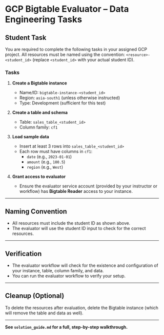 

# GCP Bigtable Evaluator – Data Engineering Tasks

## Student Task
You are required to complete the following tasks in your assigned GCP project. All resources must be named using the convention: `<resource>-<student_id>` (replace `<student_id>` with your actual student ID).

### Tasks
1. **Create a Bigtable instance**
	- Name/ID: `bigtable-instance-<student_id>`
	- Region: `asia-south1` (unless otherwise instructed)
	- Type: Development (sufficient for this test)

2. **Create a table and schema**
	- Table: `sales_table_<student_id>`
	- Column family: `cf1`

3. **Load sample data**
	- Insert at least 3 rows into `sales_table_<student_id>`
	- Each row must have columns in `cf1`:
	  - `date` (e.g., `2023-01-01`)
	  - `amount` (e.g., `100.5`)
	  - `region` (e.g., `West`)

4. **Grant access to evaluator**
	- Ensure the evaluator service account (provided by your instructor or workflow) has **Bigtable Reader** access to your instance.

---

## Naming Convention
- All resources must include the student ID as shown above.
- The evaluator will use the student ID input to check for the correct resources.

---

## Verification
- The evaluator workflow will check for the existence and configuration of your instance, table, column family, and data.
- You can run the evaluator workflow to verify your setup.

---

## Cleanup (Optional)
To delete the resources after evaluation, delete the Bigtable instance (which will remove the table and data as well).

---

**See `solution_guide.md` for a full, step-by-step walkthrough.**
